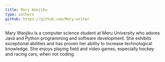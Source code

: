 ```yaml
---
title: Mary Wanjiku
type: authors
github: https://github.com/Mary-writer
---
```

Mary Wanjiku is a computer science student at Meru University who adores Java and Python programming and software development. She exhibits exceptional abilities and has proven her ability to increase technological knowledge. She enjoys playing field and video games, especially hockey and racing cars, when not coding.
